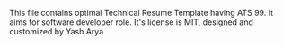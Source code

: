 This file contains optimal Technical Resume Template having ATS 99. It aims for software developer role.
It's license is MIT, designed and customized by Yash Arya
